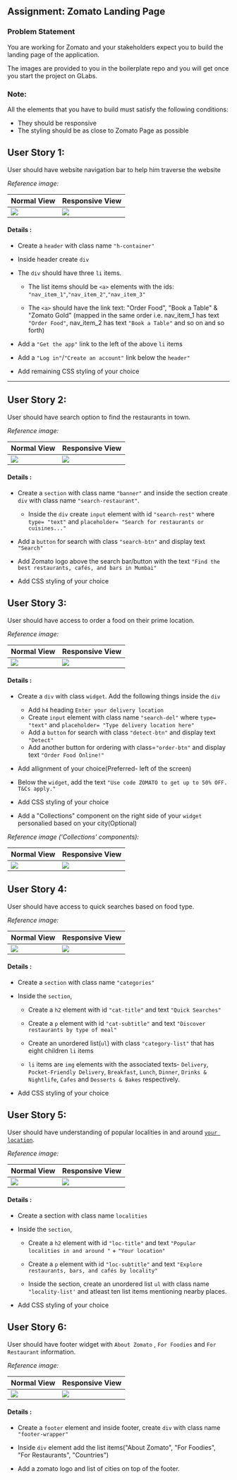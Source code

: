 ﻿## Assignment: Zomato Landing Page

### Problem Statement

You are working for Zomato and your stakeholders expect you to build the landing page of the application.


The images are provided to you in the boilerplate repo and you will get once you start the project on GLabs. 

<!-- |Normal View|Responsive View|
|--|--|
|![zomato.png](https://github.com/greyatom-school/the-minerva-project/raw/master/FEWD/sprint_2/project/zomato.png)|![zomato.png](https://github.com/greyatom-school/the-minerva-project/raw/master/FEWD/sprint_2/project/zomato-mob.png)| -->


### Note: 
All the elements that you have to build must satisfy the following conditions:

- They should be responsive
- The styling should be as close to Zomato Page as possible

## User Story 1:

User should have website navigation bar to help him traverse the website

*Reference image:*

|Normal View|Responsive View|
|--|--|
|![](https://github.com/greyatom-school/the-minerva-project/raw/master/FEWD/sprint_2/project/images/us_1.PNG)|![](https://github.com/greyatom-school/the-minerva-project/raw/master/FEWD/sprint_2/project/images/mus_1.PNG)|




#### Details :

- Create a `header` with class name `"h-container"`
- Inside header create `div`
- The `div` should have three `li` items. 
	- The list items should be `<a>` elements with the ids: `"nav_item_1"`,`"nav_item_2"`,`"nav_item_3"`
	
	- The `<a>` should have the link text: "Order Food", "Book a Table" & "Zomato Gold" (mapped in the same order i.e. nav_item_1 has text `"Order Food"`, nav_item_2 has text `"Book a Table"` and so on and so forth)


- Add a `"Get the app"` link to the left of the above `li` items

- Add a `"Log in"`/`"Create an account"` link below the `header"`

- Add remaining CSS styling of your choice


---



## User Story 2:

User should have search option to find the restaurants in town.

*Reference image:*

|Normal View|Responsive View|
|--|--|
|![](https://github.com/greyatom-school/the-minerva-project/raw/master/FEWD/sprint_2/project/images/us_2.PNG)|![](https://github.com/greyatom-school/the-minerva-project/raw/master/FEWD/sprint_2/project/images/mus_2.PNG)|

#### Details :


- Create a `section` with class name `"banner"` and inside the section create `div` with class name `"search-restaurant"`. 
	- Inside the `div` create `input` element with id `"search-rest"` where `type= "text"` and `placeholder= "Search for restaurants or cuisines..."`

- Add a `button` for search with class `"search-btn"` and display text `"Search"`

- Add Zomato logo above the search bar/button with the text `"Find the best restaurants, cafés, and bars in Mumbai"`

- Add CSS styling of your choice

## User Story 3:

User should have access to order a food on their prime location.

*Reference image:*


|Normal View|Responsive View|
|--|--|
|![](https://github.com/greyatom-school/the-minerva-project/raw/master/FEWD/sprint_2/project/images/us_3.PNG)|![](https://github.com/greyatom-school/the-minerva-project/raw/master/FEWD/sprint_2/project/images/mus_3.PNG)|

#### Details :


- Create a `div` with class `widget`. Add the following things inside the `div`	
	- Add `h4` heading `Enter your delivery location`
    - Create `input` element with class name `"search-del"` where `type= "text"` and  `placeholder= "Type delivery location here"`
	- Add a `button` for search with class `"detect-btn"` and display text `"Detect"`
	- Add another button for ordering with class=`"order-btn"` and display text `"Order Food Online!"` 

- Add allignment of your choice(Preferred- left of the screen)
- Below the `widget`, add the text `"Use code ZOMATO to get up to 50% OFF. T&Cs apply."` 

- Add CSS styling of your choice
- Add a "Collections" component on the right side of your 	`widget` personalied based on your city(Optional)

*Reference image ('Collections' components):*


|Normal View|Responsive View|
|--|--|
|![](https://github.com/greyatom-school/the-minerva-project/raw/master/FEWD/sprint_2/project/images/us_31.PNG)|![](https://github.com/greyatom-school/the-minerva-project/raw/master/FEWD/sprint_2/project/images/mus_31.PNG)|


	
## User Story 4:

User should have access to quick searches based on food type.

*Reference image:*

|Normal View|Responsive View|
|--|--|
|![](https://github.com/greyatom-school/the-minerva-project/raw/master/FEWD/sprint_2/project/images/us_4.PNG)|![](https://github.com/greyatom-school/the-minerva-project/raw/master/FEWD/sprint_2/project/images/mus_4.PNG)|


#### Details :


- Create a `section` with class name `"categories"`

- Inside the `section`,
	- Create a `h2` element with id `"cat-title"` and text `"Quick Searches"`
	- Create a `p` element with id `"cat-subtitle"`
	and text `"Discover restaurants by type of meal"`

	- Create an unordered list(`ul`) with class `"category-list"` that has eight children `li` items
	
	- `li` items are `img` elements with the associated texts-
	 `Delivery`, `Pocket-Friendly Delivery`, `Breakfast`, `Lunch`, `Dinner`, `Drinks & Nightlife`, `Cafes` and `Desserts & Bakes` respectively. 

- Add CSS styling of your choice 


## User Story 5: 

User should have understanding of popular localities in and around <u>`your location`</u>.

*Reference image:*

|Normal View|Responsive View|
|--|--|
|![](https://github.com/greyatom-school/the-minerva-project/raw/master/FEWD/sprint_2/project/images/us_5.PNG)|![](https://github.com/greyatom-school/the-minerva-project/raw/master/FEWD/sprint_2/project/images/mus_5.PNG)|

#### Details :


- Create a section with class name `localities`

- Inside the `section`,
	- Create a `h2` element with id `"loc-title"` and text `"Popular localities in and around "` + `"Your location"`
	
	
	- Create a `p` element with id `"loc-subtitle"`
	and text `"Explore restaurants, bars, and cafés by locality"`

	- Inside the section, create an unordered list `ul` with class name `"locality-list'` and atleast ten list items mentioning nearby places. 

- Add CSS styling of your choice 



## User Story 6:

User should have footer widget with `About Zomato` , `For Foodies` and `For Restaurant` information.

*Reference image:*

|Normal View|Responsive View|
|--|--|
|![](https://github.com/greyatom-school/the-minerva-project/raw/master/FEWD/sprint_2/project/images/us_6.PNG)|![](https://github.com/greyatom-school/the-minerva-project/raw/master/FEWD/sprint_2/project/images/mus_6.PNG)|

#### Details :


- Create a `footer` element and inside footer, create `div` with class name `"footer-wrapper"` 

- Inside `div` element add the list items("About Zomato", "For Foodies", "For Restaurants", "Countries")

- Add a zomato logo and list of cities on top of the footer.

